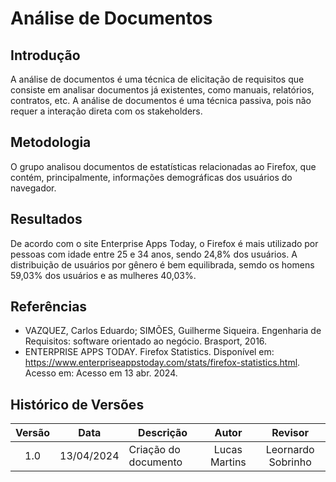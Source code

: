 # Análise de Documentos

## Introdução

A análise de documentos é uma técnica de elicitação de requisitos que consiste em analisar documentos já existentes, como manuais, relatórios, contratos, etc. A análise de documentos é uma técnica passiva, pois não requer a interação direta com os stakeholders.

## Metodologia

O grupo analisou documentos de estatísticas relacionadas ao Firefox, que contém, principalmente, informações demográficas dos usuários do navegador.

## Resultados

De acordo com o site Enterprise Apps Today, o Firefox é mais utilizado por pessoas com idade entre 25 e 34 anos, sendo 24,8% dos usuários. A distribuição de usuários por gênero é bem equilibrada, semdo os homens 59,03% dos usuários e as mulheres 40,03%. 

## Referências

- VAZQUEZ, Carlos Eduardo; SIMÕES, Guilherme Siqueira. Engenharia de Requisitos: software orientado ao negócio. Brasport, 2016.
- ENTERPRISE APPS TODAY. Firefox Statistics. Disponível em: <https://www.enterpriseappstoday.com/stats/firefox-statistics.html>. Acesso em: Acesso em 13 abr. 2024.


## Histórico de Versões

| Versão | Data | Descrição | Autor | Revisor
|:------:|:----:|-----------|:-----:|:------:
| 1.0 | 13/04/2024 | Criação do documento | Lucas Martins | Leornardo Sobrinho